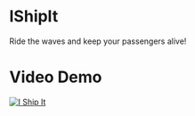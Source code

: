 # IShipIt
Ride the waves and keep your passengers alive!

# Video Demo
[![I Ship It](https://i.imgur.com/hnSyi9R.png)](https://youtu.be/dNFSDRijCaw "I Ship It")

